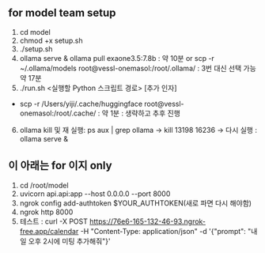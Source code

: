## for model team setup

1. cd model
2. chmod +x setup.sh
3. ./setup.sh
3. ollama serve & ollama pull exaone3.5:7.8b : 약 10분 or 
    scp -r ~/.ollama/models root@vessl-onemasol:/root/.ollama/ : 3번 대신 선택 가능 약 17분
5. ./run.sh <실행할 Python 스크립트 경로> [추가 인자]

-  scp -r /Users/yiji/.cache/huggingface root@vessl-onemasol:/root/.cache/ : 약 1분 : 생략하고 추후 진행

6. ollama kill 및 재 실행: ps aux | grep ollama -> kill 13198 16236 -> 다시 실행 : ollama serve &

## 이 아래는 for 이지 only

1. cd /root/model
2. uvicorn api.api:app --host 0.0.0.0 --port 8000
3. ngrok config add-authtoken $YOUR_AUTHTOKEN(새로 파면 다시 해야함)
4. ngrok http 8000
5. 테스트 : curl -X POST https://76e6-165-132-46-93.ngrok-free.app/calendar -H "Content-Type: application/json" -d '{"prompt": "내일 오후 2시에 미팅 추가해줘"}'